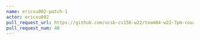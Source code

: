 ```yaml
---
name: ericxu002-patch-1
actor: ericxu002
pull_request_url: https://github.com/ucsb-cs156-w22/team04-w22-7pm-courses/pull/48
pull_request_num: 48
---
```

